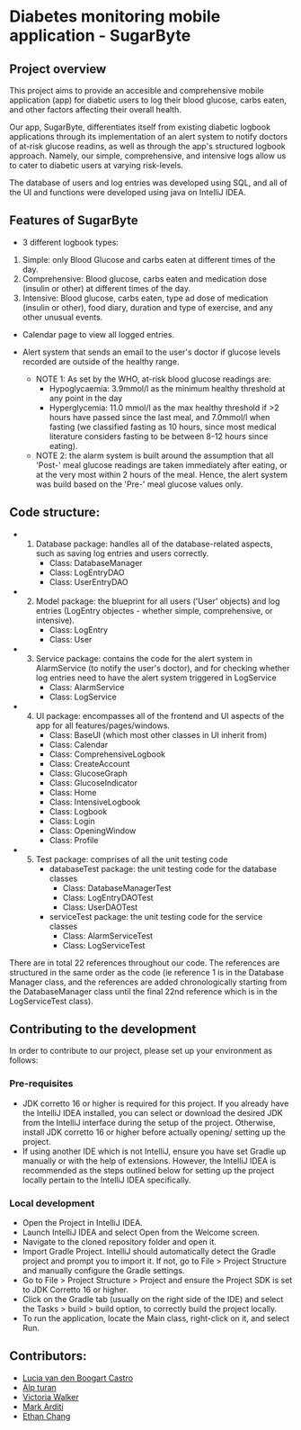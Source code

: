 # Diabetes monitoring mobile application - SugarByte 
## Project overview
This project aims to provide an accesible and comprehensive mobile application (app) for diabetic users to log their blood glucose, carbs eaten, and other factors affecting their overall health. 

Our app, SugarByte, differentiates itself from existing diabetic logbook applications through its implementation of an alert system to notify doctors of at-risk glucose readins, as well as through the app's structured logbook approach. Namely, our simple, comprehensive, and intensive logs allow us to cater to diabetic users at varying risk-levels. 

The database of users and log entries was developed using SQL, and all of the UI and functions were developed using java on IntelliJ IDEA.

## Features of SugarByte
- 3 different logbook types: 
1. Simple: only Blood Glucose and carbs eaten at different times of the day.
2. Comprehensive: Blood glucose, carbs eaten and medication dose (insulin or other) at different times of the day.
3. Intensive: Blood glucose, carbs eaten, type ad dose of medication (insulin or other), food diary, duration and type of exercise, and any other unusual events.
   
- Calendar page to view all logged entries.
  
- Alert system that sends an email to the user's doctor if glucose levels recorded are outside of the healthy range.
    - NOTE 1: As set by the WHO, at-risk blood glucose readings are:
       - Hypoglycaemia: 3.9mmol/l as the minimum healthy threshold at any point in the day
       - Hyperglycemia: 11.0 mmol/l as the max healthy threshold if >2 hours have passed since the last meal, and 7.0mmol/l when fasting (we classified fasting as 10 hours, since most medical literature considers fasting to be between 8-12 hours since eating).
   - NOTE 2: the alarm system is built around the assumption that all 'Post-' meal glucose readings are taken immediately after eating, or at the very most within 2 hours of the meal. Hence, the alert system was build based on the 'Pre-' meal glucose values only. 
 
## Code structure:
- 1. Database package: handles all of the database-related aspects, such as saving log entries and users correctly.
     - Class: DatabaseManager
     - Class: LogEntryDAO
     - Class: UserEntryDAO
- 2. Model package: the blueprint for all users ('User' objects) and log entries (LogEntry objectes - whether simple, comprehensive, or intensive).
     - Class: LogEntry
     - Class: User
- 3. Service package: contains the code for the alert system in AlarmService (to notify the user's doctor), and for checking whether log entries need to have the alert system triggered in LogService
     - Class: AlarmService
     - Class: LogService
- 4. UI package: encompasses all of the frontend and UI aspects of the app for all features/pages/windows.
     - Class: BaseUI (which most other classes in UI inherit from)
     - Class: Calendar
     - Class: ComprehensiveLogbook
     - Class: CreateAccount
     - Class: GlucoseGraph
     - Class: GlucoseIndicator
     - Class: Home
     - Class: IntensiveLogbook
     - Class: Logbook
     - Class: Login
     - Class: OpeningWindow
     - Class: Profile
- 5. Test package: comprises of all the unit testing code 
     - databaseTest package: the unit testing code for the database classes
        - Class: DatabaseManagerTest
        - Class: LogEntryDAOTest
        - Class: UserDAOTest
     - serviceTest package: the unit testing code for the service classes
        - Class: AlarmServiceTest
        - Class: LogServiceTest
          
There are in total 22 references throughout our code. The references are structured in the same order as the code (ie reference 1 is in the Database Manager class, and the references are added chronologically starting from the DatabaseManager class until the final 22nd reference which is in the LogServiceTest class). 
      

## Contributing to the development
In order to contribute to our project, please set up your environment as follows:

### Pre-requisites
   - JDK corretto 16 or higher is required for this project. If you already have the IntelliJ IDEA installed, you can select or download the desired JDK from the IntelliJ interface during the setup of the project. Otherwise, install JDK corretto 16 or higher before actually opening/ setting up the project. 
   - If using another IDE which is not IntelliJ, ensure you have set Gradle up manually or with the help of extensions. However, the IntelliJ IDEA is recommended as the steps outlined below for setting up the project locally pertain to the IntelliJ IDEA specifically. 

### Local development
- Open the Project in IntelliJ IDEA.
- Launch IntelliJ IDEA and select Open from the Welcome screen.
- Navigate to the cloned repository folder and open it.
- Import Gradle Project. IntelliJ should automatically detect the Gradle project and prompt you to import it. If not, go to File > Project Structure and manually configure the Gradle settings.
- Go to File > Project Structure > Project and ensure the Project SDK is set to JDK Corretto 16 or higher.
- Click on the Gradle tab (usually on the right side of the IDE) and select the Tasks > build > build option, to correctly build the project locally. 
- To run the application, locate the Main class, right-click on it, and select Run.

## Contributors:
- [Lucia van den Boogart Castro](https://github.com/luciavdbc)
- [Alp turan](https://github.com/alp-turan)
- [Victoria Walker](https://github.com/viickywalker) 
- [Mark Arditi](https://github.com/mark-arditi)
- [Ethan Chang](https://github.com/johnyeocx)


